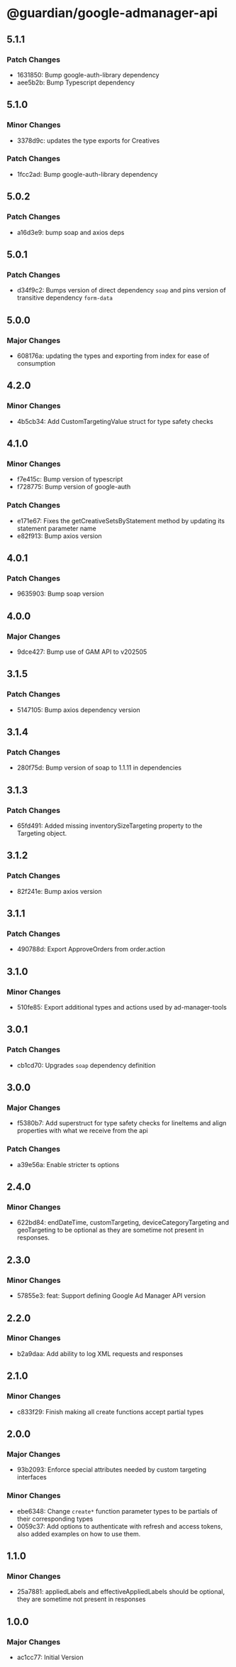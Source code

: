 # @guardian/google-admanager-api

## 5.1.1

### Patch Changes

- 1631850: Bump google-auth-library dependency
- aee5b2b: Bump Typescript dependency

## 5.1.0

### Minor Changes

- 3378d9c: updates the type exports for Creatives

### Patch Changes

- 1fcc2ad: Bump google-auth-library dependency

## 5.0.2

### Patch Changes

- a16d3e9: bump soap and axios deps

## 5.0.1

### Patch Changes

- d34f9c2: Bumps version of direct dependency `soap` and pins version of transitive dependency `form-data`

## 5.0.0

### Major Changes

- 608176a: updating the types and exporting from index for ease of consumption

## 4.2.0

### Minor Changes

- 4b5cb34: Add CustomTargetingValue struct for type safety checks

## 4.1.0

### Minor Changes

- f7e415c: Bump version of typescript
- f728775: Bump version of google-auth

### Patch Changes

- e171e67: Fixes the getCreativeSetsByStatement method by updating its statement parameter name
- e82f913: Bump axios version

## 4.0.1

### Patch Changes

- 9635903: Bump soap version

## 4.0.0

### Major Changes

- 9dce427: Bump use of GAM API to v202505

## 3.1.5

### Patch Changes

- 5147105: Bump axios dependency version

## 3.1.4

### Patch Changes

- 280f75d: Bump version of soap to 1.1.11 in dependencies

## 3.1.3

### Patch Changes

- 65fd491: Added missing inventorySizeTargeting property to the Targeting object.

## 3.1.2

### Patch Changes

- 82f241e: Bump axios version

## 3.1.1

### Patch Changes

- 490788d: Export ApproveOrders from order.action

## 3.1.0

### Minor Changes

- 510fe85: Export additional types and actions used by ad-manager-tools

## 3.0.1

### Patch Changes

- cb1cd70: Upgrades `soap` dependency definition

## 3.0.0

### Major Changes

- f5380b7: Add superstruct for type safety checks for lineItems and align properties with what we receive from the api

### Patch Changes

- a39e56a: Enable stricter ts options

## 2.4.0

### Minor Changes

- 622bd84: endDateTime, customTargeting, deviceCategoryTargeting and geoTargeting to be optional as they are sometime not present in responses.

## 2.3.0

### Minor Changes

- 57855e3: feat: Support defining Google Ad Manager API version

## 2.2.0

### Minor Changes

- b2a9daa: Add ability to log XML requests and responses

## 2.1.0

### Minor Changes

- c833f29: Finish making all create functions accept partial types

## 2.0.0

### Major Changes

- 93b2093: Enforce special attributes needed by custom targeting interfaces

### Minor Changes

- ebe6348: Change `create*` function parameter types to be partials of their corresponding types
- 0059c37: Add options to authenticate with refresh and access tokens, also added examples on how to use them.

## 1.1.0

### Minor Changes

- 25a7881: appliedLabels and effectiveAppliedLabels should be optional, they are sometime not present in responses

## 1.0.0

### Major Changes

- ac1cc77: Initial Version
